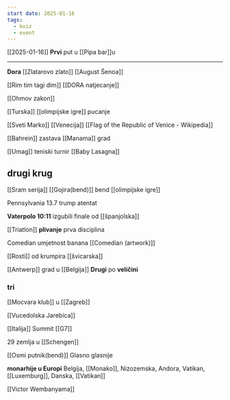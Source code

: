 ```yaml
---
start date: 2025-01-16
tags:
  - kviz
  - event
---
```

[[2025-01-16]]
**Prvi** put u [[Pipa bar]]u

---

**Dora** [[Zlatarovo zlato]]
[[August Šenoa]]

[[Rim tim tagi dim]]
[[DORA natjecanje]]

[[Ohmov zakon]]

[[Turska]] [[olimpijske igre]] pucanje

[[Sveti Marko]] [[Venecija]]
[[Flag of the Republic of Venice - Wikipedia]]

[[Bahrein]] zastava [[Manama]] grad 

[[Umag]] teniski turnir
[[Baby Lasagna]]

## drugi krug

[[Sram serija]]
[[Gojira(bend)]] bend [[olimpijske igre]]

Pennsylvania 13.7 trump atentat

**Vaterpolo 10:11** izgubili finale od [[španjolska]]

[[Triatlon]] **plivanje** prva disciplina 

Comedian umjetnost banana 
[[Comedian (artwork)]]

[[Rosti]] od krumpira [[švicarska]]

[[Antwerp]] grad u [[Belgija]]
**Drugi** po **veličini** 

### tri

[[Mocvara klub]] u [[Zagreb]]

[[Vucedolska Jarebica]]

[[Italija]] Summit [[G7]]

29 zemlja u [[Schengen]]

[[Osmi putnik(bend)]] Glasno glasnije 

**monarhije u Europi**
Belgija, [[Monako]], Nizozemska, 
Andora, Vatikan, [[Luxemburg]],
Danska, [[Vatikan]]

[[Victor Wembanyama]]
